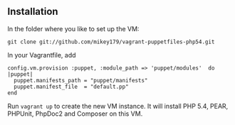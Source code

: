 Installation
------------

In the folder where you like to set up the VM:

    git clone git://github.com/mikey179/vagrant-puppetfiles-php54.git

In your Vagrantfile, add

    config.vm.provision :puppet, :module_path => 'puppet/modules'  do |puppet|
      puppet.manifests_path = "puppet/manifests"
      puppet.manifest_file  = "default.pp"
    end

Run `vagrant up` to create the new VM instance. It will install PHP 5.4, PEAR, PHPUnit,
PhpDoc2 and Composer on this VM.
